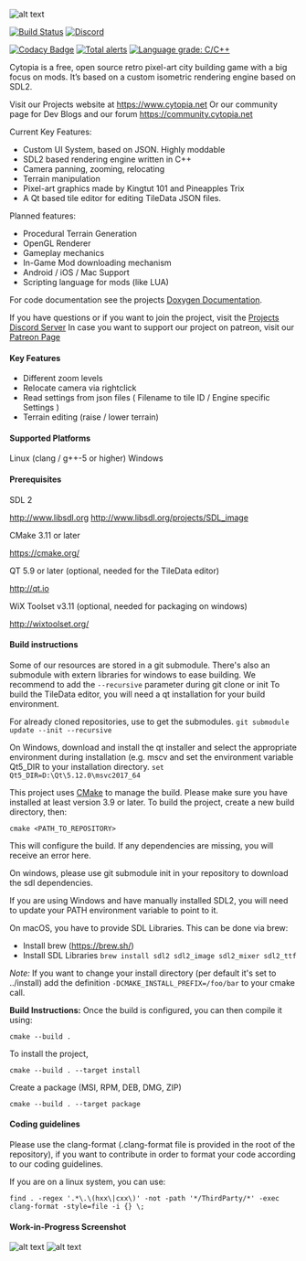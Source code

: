 ![alt text](https://raw.githubusercontent.com/JimmySnails/Cytopia/master/resources/images/app_icons/logo_big_textured.png)

[![Build Status](https://travis-ci.org/JimmySnails/Cytopia.svg?branch=master)](https://travis-ci.org/JimmySnails/Cytopia)
[![Discord](https://img.shields.io/discord/448344322887254018.svg?logo=discord)](https://discord.gg/qwa2H3G)

[![Codacy Badge](https://api.codacy.com/project/badge/Grade/f686b5cf79384e0ab807578cb392b0bc)](https://www.codacy.com/app/JimmySnails/Cytopia?utm_source=github.com&amp;utm_medium=referral&amp;utm_content=JimmySnails/Cytopia&amp;utm_campaign=Badge_Grade)
[![Total alerts](https://img.shields.io/lgtm/alerts/g/JimmySnails/Cytopia.svg?logo=lgtm&logoWidth=18)](https://lgtm.com/projects/g/JimmySnails/Cytopia/alerts/)
[![Language grade: C/C++](https://img.shields.io/lgtm/grade/cpp/g/JimmySnails/Cytopia.svg?logo=lgtm&logoWidth=18)](https://lgtm.com/projects/g/JimmySnails/Cytopia/context:cpp)

Cytopia is a free, open source retro pixel-art city building game with a big focus on mods. It’s based on a custom isometric rendering engine based on SDL2. 

Visit our Projects website at <https://www.cytopia.net>
Or our community page for Dev Blogs and our forum <https://community.cytopia.net>

Current Key Features:
- Custom UI System, based on JSON. Highly moddable
- SDL2 based rendering engine written in C++
- Camera panning, zooming, relocating
- Terrain manipulation
- Pixel-art graphics made by Kingtut 101 and Pineapples Trix
- A Qt based tile editor for editing TileData JSON files.

Planned features:
- Procedural Terrain Generation
- OpenGL Renderer
- Gameplay mechanics
- In-Game Mod downloading mechanism
- Android / iOS / Mac Support
- Scripting language for mods (like LUA)

For code documentation see the projects [Doxygen Documentation](https://jimmysnails.github.io/Cytopia/).

If you have questions or if you want to join the project, visit the [Projects Discord Server](https://discord.gg/qwa2H3G) 
In case you want to support our project on patreon, visit our [Patreon Page](https://patreon.com/cytopia) 

#### Key Features
- Different zoom levels
- Relocate camera via rightclick
- Read settings from json files ( Filename to tile ID  / Engine specific Settings )
- Terrain editing (raise / lower terrain)
  
#### Supported Platforms
Linux (clang / g++-5 or higher)
Windows
  
#### Prerequisites

SDL 2
 
<http://www.libsdl.org>
<http://www.libsdl.org/projects/SDL_image>
 
CMake 3.11 or later
 
<https://cmake.org/>
  
QT 5.9 or later (optional, needed for the TileData editor)
 
<http://qt.io>

WiX Toolset v3.11 (optional, needed for packaging on windows)

<http://wixtoolset.org/>

#### Build instructions

Some of our resources are stored in a git submodule. There's also an submodule with extern libraries for windows to ease building.
We recommend to add the `--recursive` parameter during git clone or init 
To build the TileData editor, you will need a qt installation for your build environment. 

For already cloned repositories, use to get the submodules.
`git submodule update --init --recursive`

On Windows, download and install the qt installer and select the appropriate environment during installation (e.g. mscv
and set the environment variable Qt5_DIR to your installation directory.
`set Qt5_DIR=D:\Qt\5.12.0\msvc2017_64`

This project uses [CMake](https://cmake.org) to manage the build.
Please make sure you have installed at least version 3.9 or later.
To build the project, create a new build directory, then:

    cmake <PATH_TO_REPOSITORY>

This will configure the build.
If any dependencies are missing, you will receive an error here.

On windows, please use
    git submodule init
in your repository to download the sdl dependencies.

If you are using Windows and have manually installed SDL2, you will need to update your PATH environment variable to point to it.

On macOS, you have to provide SDL Libraries. This can be done via brew:

- Install brew (https://brew.sh/)
- Install SDL Libraries
`brew install sdl2 sdl2_image sdl2_mixer sdl2_ttf`

*Note:* If you want to change your install directory (per default it's set to ../install) add the definition `-DCMAKE_INSTALL_PREFIX=/foo/bar` to your cmake call.

**Build Instructions:**
Once the build is configured, you can then compile it using:

    cmake --build .
    
To install the project, 

    cmake --build . --target install

Create a package (MSI, RPM, DEB, DMG, ZIP)

    cmake --build . --target package

#### Coding guidelines

Please use the clang-format (.clang-format file is provided in the root of the repository), if you want to contribute in order to format your code according to our coding guidelines.

If you are on a linux system, you can use:

    find . -regex '.*\.\(hxx\|cxx\)' -not -path '*/ThirdParty/*' -exec clang-format -style=file -i {} \;  

#### Work-in-Progress Screenshot

![alt text](https://raw.githubusercontent.com/JimmySnails/Cytopia/master/images/Screenshot1.png)
![alt text](https://raw.githubusercontent.com/JimmySnails/Cytopia/master/images/Screenshot2.png)


